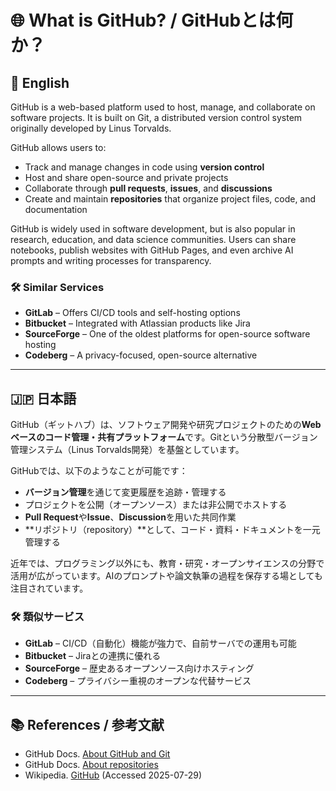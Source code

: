 # 🌐 What is GitHub? / GitHubとは何か？

## 🧭 English

GitHub is a web-based platform used to host, manage, and collaborate on software projects. It is built on Git, a distributed version control system originally developed by Linus Torvalds.

GitHub allows users to:

- Track and manage changes in code using **version control**
- Host and share open-source and private projects
- Collaborate through **pull requests**, **issues**, and **discussions**
- Create and maintain **repositories** that organize project files, code, and documentation

GitHub is widely used in software development, but is also popular in research, education, and data science communities. Users can share notebooks, publish websites with GitHub Pages, and even archive AI prompts and writing processes for transparency.

### 🛠 Similar Services

- **GitLab** – Offers CI/CD tools and self-hosting options
- **Bitbucket** – Integrated with Atlassian products like Jira
- **SourceForge** – One of the oldest platforms for open-source software hosting
- **Codeberg** – A privacy-focused, open-source alternative

---

## 🇯🇵 日本語

GitHub（ギットハブ）は、ソフトウェア開発や研究プロジェクトのための**Webベースのコード管理・共有プラットフォーム**です。Gitという分散型バージョン管理システム（Linus Torvalds開発）を基盤としています。

GitHubでは、以下のようなことが可能です：

- **バージョン管理**を通じて変更履歴を追跡・管理する
- プロジェクトを公開（オープンソース）または非公開でホストする
- **Pull Request**や**Issue**、**Discussion**を用いた共同作業
- **リポジトリ（repository）**として、コード・資料・ドキュメントを一元管理する

近年では、プログラミング以外にも、教育・研究・オープンサイエンスの分野で活用が広がっています。AIのプロンプトや論文執筆の過程を保存する場としても注目されています。

### 🛠 類似サービス

- **GitLab** – CI/CD（自動化）機能が強力で、自前サーバでの運用も可能
- **Bitbucket** – Jiraとの連携に優れる
- **SourceForge** – 歴史あるオープンソース向けホスティング
- **Codeberg** – プライバシー重視のオープンな代替サービス

---

## 📚 References / 参考文献

- GitHub Docs. [About GitHub and Git](https://docs.github.com/en/get-started/start-your-journey/about-github-and-git)  
- GitHub Docs. [About repositories](https://docs.github.com/en/repositories/creating-and-managing-repositories/about-repositories)  
- Wikipedia. [GitHub](https://en.wikipedia.org/wiki/GitHub) (Accessed 2025-07-29)
